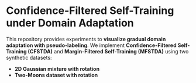 # Confidence-Filtered Self-Training under Domain Adaptation

This repository provides experiments to **visualize gradual domain adaptation with pseudo-labeling**.
We implement **Confidence-Filtered Self-Training (CFSTDA)** and **Margin-Filtered Self-Training (MFSTDA)** 
using two synthetic datasets:
- **2D Gaussian mixture with rotation**
- **Two-Moons dataset with rotation**



